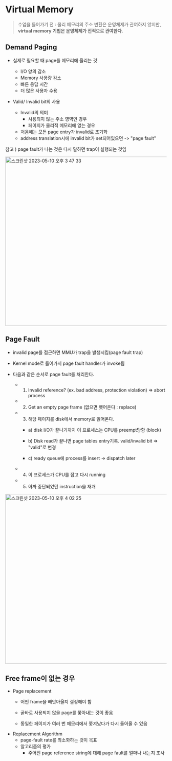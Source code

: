 # Virtual Memory

> 수업을 들어가기 전 : 물리 메모리의 주소 변환은 운영체제가 관여하지 않지만, **virtual memory 기법은 운영체제가 전적으로 관여한다.**


## Demand Paging

- 실제로 필요할 때 page를 메모리에 올리는 것
  - I/O 양의 감소
  - Memory 사용량 감소
  - 빠른 응답 시간
  - 더 많은 사용자 수용
  
- Valid/ Invalid bit의 사용
  - Invalid의 의미
    - 사용되지 않는 주소 영역인 경우
    - 페이지가 물리적 메모리에 없는 경우
  - 처음에는 모든 page entry가 invalid로 초기화
  - address translation시에 invalid bit가 set되어있으면 -> "page fault"
  
참고 ) page fault가 나는 것은 다시 말하면 trap이 실행되는 것임

<img width="526" alt="스크린샷 2023-05-10 오후 3 47 33" src="https://github.com/ohjinhokor/BOOKS-and-LECTURES/assets/71378447/3d6a8c06-46fb-4846-94cd-6f93925072e0">

## Page Fault
- invalid page를 접근하면 MMU가 trap을 발생시킴(page fault trap)

- Kernel mode로 들어가서 page fault handler가 invoke됨
- 다음과 같은 순서로 page fault를 처리한다.
  - 1. Invalid reference? (ex. bad address, protection violation) => abort process
  - 2. Get an empty page frame (없으면 뺏어온다 : replace)
  - 3. 해당 페이지를 disk에서 memory로 읽어온다.
    - a) disk I/O가 끝나기까지 이 프로세스는 CPU를 preempt당함 (block)
    
    - b) Disk read가 끝나면 page tables entry기록. valid/invalid bit => "valid"로 변경
    - c) ready queue에 process를 insert -> dispatch later
  
  - 4. 이 프로세스가 CPU를 잡고 다시 running
  
  - 5. 아까 중단되었던 instruction을 재개
  
<img width="528" alt="스크린샷 2023-05-10 오후 4 02 25" src="https://github.com/ohjinhokor/BOOKS-and-LECTURES/assets/71378447/7b6d690d-9ef9-4a63-bb97-df26c94e77b9">


## Free frame이 없는 경우

- Page replacement
  - 어떤 frame을 빼앗아올지 결정해야 함
  - 곧바로 사용되지 않을 page를 쫓아내는 것이 좋음
  
  - 동일한 페이지가 여러 번 메모리에서 쫓겨났다가 다시 들어올 수 있음
- Replacement Algorithm
  - page-fault rate를 최소화하는 것이 목표
  - 알고리즘의 평가
    - 주어진 page reference string에 대해 page fault를 얼마나 내는지 조사
